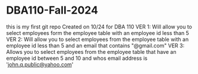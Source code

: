 # DBA110-Fall-2024
this is my first git repo
Created on 10/24 for DBA 110
VER 1: Will allow you to select employees form the employee table with an employee id less than 5
VER 2: Will allow you to select employees from the employee table with an employee id less than 5 and an email that contains "@gmail.com"
VER 3: Allows you to select employees from the employee table that have an employee id between 5 and 10 and whos email address is 'john.q.public@yahoo.com'
